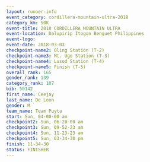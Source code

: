 ```yaml
---
layout: runner-info 
event_category: cordillera-mountain-ultra-2018 
category_km: 50K 
event-title: 2018 CORDILLERA MOUNTAIN ULTRA 
event-location: Dalupirip Itogon Benguet Philippines 
event-logo: 
event-date: 2018-03-03 
checkpoint-name2: Oling Station (T-2) 
checkpoint-name3: Mt. Ugo Station (T-3) 
checkpoint-name4: Lusod Station (T-4) 
checkpoint-name5: Finish (T-5) 
overall_rank: 165
gender_rank: 139
category_rank: 107
bib: 50142
first_name: Ceejay
last_name: De Leon
gender: M
team_name: Team Puyta
start: Sun, 04-00-00 am
checkpoint2: Sun, 06-20-00 am
checkpoint3: Sun, 09-52-23 am
checkpoint4: Sun, 11-23-23 am
checkpoint5: Sun, 03-34-30 pm
finish: 11-34-30
status: FINISHER
---
```

